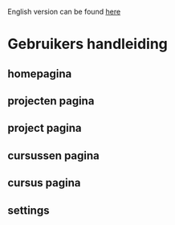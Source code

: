 English version can be found [here](documentation.md)

# Gebruikers handleiding

## homepagina

## projecten pagina

## project pagina

## cursussen pagina

## cursus pagina

## settings


